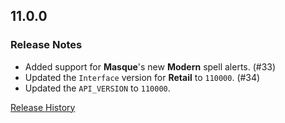 ## 11.0.0

### Release Notes

- Added support for **Masque**'s new **Modern** spell alerts. (#33)
- Updated the `Interface` version for **Retail** to `110000`. (#34)
- Updated the `API_VERSION` to `110000`.

[Release History](https://github.com/SFX-WoW/Masque_Fusion/wiki/History)
